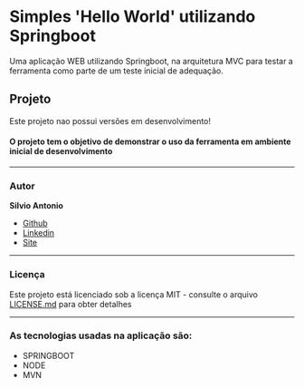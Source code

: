 # Simples 'Hello World' utilizando Springboot
Uma aplicação WEB utilizando Springboot, na arquitetura MVC para testar a ferramenta como parte de um teste inicial de adequação.

## Projeto
Este projeto nao possui versões em desenvolvimento!

#### O projeto tem o objetivo de demonstrar o uso da ferramenta em ambiente inicial de desenvolvimento

***

### Autor
**Silvio Antonio**
* [Github](https://github.com/silvioantonio)
* [Linkedin](https://www.linkedin.com/in/silvio-antonio-de-oliveira-junior-621813142/)
* [Site](http://silvioantonio.ml)

---

### Licença
Este projeto está licenciado sob a licença MIT - consulte o arquivo [LICENSE.md](LICENSE) para obter detalhes

---

### As tecnologias usadas na aplicação são:

* SPRINGBOOT
* NODE
* MVN
